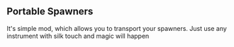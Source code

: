 ## Portable Spawners

It's simple mod, which allows you to transport your spawners. Just use any instrument with silk touch and magic will happen